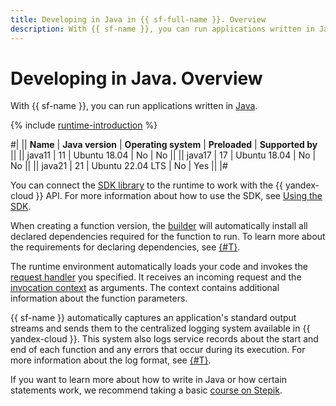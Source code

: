 ```yaml
---
title: Developing in Java in {{ sf-full-name }}. Overview
description: With {{ sf-name }}, you can run applications written in Java. The service provides the runtime environment with Java 11 and Ubuntu 18.04.
---
```


# Developing in Java. Overview

With {{ sf-name }}, you can run applications written in [Java](https://docs.oracle.com/en/java/javase/11/docs/api/index.html).

{% include [runtime-introduction](../../../_includes/functions/runtime-introduction.md) %}

#|
|| **Name** | **Java version** | **Operating system** | **Preloaded** | **Supported by** ||
|| java11 | 11 | Ubuntu 18.04 | No | No ||
|| java17 | 17 | Ubuntu 18.04 | No | No ||
|| java21 | 21 | Ubuntu 22.04 LTS | No | Yes ||
|#

You can connect the [SDK library](https://github.com/yandex-cloud/java-sdk) to the runtime to work with the {{ yandex-cloud }} API. For more information about how to use the SDK, see [Using the SDK](sdk.md).

When creating a function version, the [builder](../../concepts/builder.md) will automatically install all declared dependencies required for the function to run. To learn more about the requirements for declaring dependencies, see [{#T}](dependencies.md).

The runtime environment automatically loads your code and invokes the [request handler](handler.md) you specified. It receives an incoming request and the [invocation context](context.md) as arguments. The context contains additional information about the function parameters.

{{ sf-name }} automatically captures an application's standard output streams and sends them to the centralized logging system available in {{ yandex-cloud }}. This system also logs service records about the start and end of each function and any errors that occur during its execution. For more information about the log format, see [{#T}](logging.md).

If you want to learn more about how to write in Java or how certain statements work, we recommend taking a basic [course on Stepik](https://stepik.org/course/187/promo).
